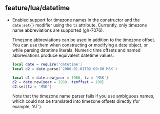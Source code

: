## feature/lua/datetime

* Enabled support for timezone names in the constructor and the `date:set{}`
  modifier using the `tz` attribute. Currently, only timezone name abbreviations
  are supported (gh-7076).

  Timezone abbreviations can be used in addition to the timezone offset.
  You can use them when constructing or modifying a date object, or while
  parsing datetime literals. Numeric time offsets and named abbreviations
  produce equivalent datetime values:

  ```lua
  local date = require('datetime')
  local d2 = date.parse('2000-01-01T02:00:00 MSK')

  local d1 = date.new{year = 1980, tz = 'MSK'}
  d2 = date.new{year = 1980, tzoffset = 180}
  d2:set{tz = 'MSK'}
  ```

  Note that the timezone name parser fails if you use ambiguous names,
  which could not be translated into timezone offsets directly (for example, 'AT').
